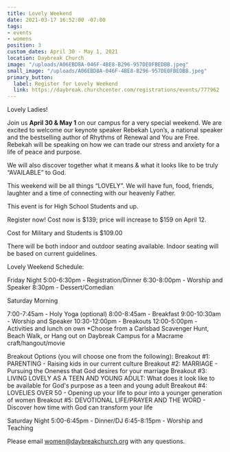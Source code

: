 ```yaml
---
title: Lovely Weekend
date: 2021-03-17 16:52:00 -07:00
tags:
- events
- womens
position: 3
custom_dates: April 30 - May 1, 2021
location: Daybreak Church
image: "/uploads/A06EBD8A-046F-4BE8-B296-957DE0FBEDBB.jpeg"
small_image: "/uploads/A06EBD8A-046F-4BE8-B296-957DE0FBEDBB.jpeg"
primary_button:
  label: Register for Lovely Weekend
  link: https://daybreak.churchcenter.com/registrations/events/777962
---
```


Lovely Ladies!

Join us **April 30 & May 1** on our campus for a very special weekend. We are excited to welcome our keynote speaker Rebekah Lyon’s, a national speaker and the bestselling author of Rhythms of Renewal and You are Free. Rebekah will be speaking on how we can trade our stress and anxiety for a life of peace and purpose. 

We will also discover together what it means & what it looks like to be truly “AVAILABLE” to God.

This weekend will be all things “LOVELY”. We will have fun, food, friends, laughter and a time of connecting with our heavenly Father.

This event is for High School Students and up.

Register now! Cost now is $139; price will increase to $159 on April 12.

Cost for Military and Students is $109.00

There will be both indoor and outdoor seating available. Indoor seating will be based on current guidelines.

Lovely Weekend Schedule:

Friday Night
5:00-6:30pm - Registration/Dinner
6:30-8:00pm - Worship and Speaker
8:30pm - Dessert/Comedian

Saturday Morning

7:00-7:45am - Holy Yoga (optional)
8:00-8:45am - Breakfast
9:00-10:30am - Worship and Speaker
10:30-12:00pm - Breakouts
12:00-5:00pm - Activities and lunch on own                            *Choose from a Carlsbad Scavenger Hunt, Beach Walk, or Hang out on Daybreak Campus for a Macrame craft/hangout/movie

Breakout Options (you will choose one from the following):
Breakout #1:  PARENTING - Raising kids in our current culture
Breakout #2:  MARRIAGE - Pursuing the Oneness that God desires for your marriage
Breakout #3:  LIVING LOVELY AS A TEEN AND YOUNG ADULT: What does it look like to be available for God's purpose as a teen and young adult
Breakout #4:  LOVELIES OVER 50 - Opening up your life to pour into a younger generation of women
Breakout #5:  DEVOTIONAL LIFE/PRAYER AND THE WORD - Discover how time with God can transform your life

Saturday Night
5:00-6:45pm - Dinner/DJ
6:45-8:15pm - Worship and Teaching

Please email women@daybreakchurch.org with any questions.